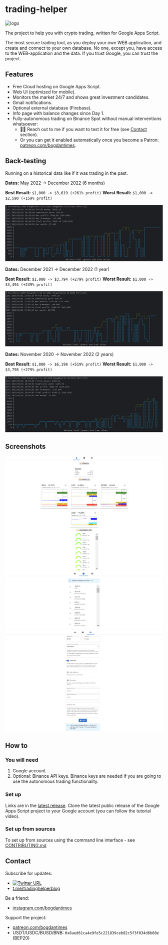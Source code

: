 # trading-helper

<img src="https://user-images.githubusercontent.com/7527778/167810306-0b882d1b-64b0-4fab-b647-9c3ef01e46b4.png" alt="logo" width="200"/>

The project to help you with crypto trading, written for Google Apps Script.

The most secure trading tool, as you deploy your own WEB application, and create and connect to your own database.
No one, except you, have access to the WEB-application and the data. If you trust Google, you can trust the project.

## Features

* Free Cloud hosting on Google Apps Script.
* Web UI (optimized for mobile).
* Monitors the market 24/7 and shows great investment candidates.
* Gmail notifications.
* Optional external database (Firebase).
* Info page with balance changes since Day 1.
* Fully-autonomous trading on Binance Spot without manual interventions whatsoever:
  * 🤙🏻 Reach out to me if you want to test it for free (see [Contact](#contact) section).
  * Or you can get it enabled automatically once you become a Patron: [patreon.com/bogdantimes](https://patreon.com/bogdantimes).

## Back-testing

Running on a historical data like if it was trading in the past.

**Dates:** May 2022 -> December 2022 (6 months)

**Best Result:** `$1,000 -> $3,619 (+261% profit)`
**Worst Result:** `$1,000 -> $2,590 (+159% profit)`

![6m.png](img/6m.png)

**Dates:** December 2021 -> December 2022 (1 year)

**Best Result:** `$1,000 -> $3,794 (+279% profit)`
**Worst Result:** `$1,000 -> $3,494 (+249% profit)`

![1y.png](img/1y.png)

**Dates:** November 2020 -> November 2022 (2 years)

**Best Result:** `$1,000 -> $6,198 (+519% profit)`
**Worst Result:** `$1,000 -> $3,798 (+279% profit)`

![2y.png](img/2y.png)

## Screenshots

![home.png](img/home.png)
![info.png](img/info.png)
![settings.png](img/settings.png)

## How to

### You will need

1. Google account.
2. Optional: Binance API keys.
   Binance keys are needed if you are going to use the autonomous trading functionality.

### Set up

Links are in the [latest release](https://github.com/bogdantimes/trading-helper/releases/latest).
Clone the latest public release of the Google Apps Script project to your Google account (you can follow the tutorial video).

### Set up from sources

To set up from sources using the command line interface - see [CONTRIBUTING.md](./CONTRIBUTING.md)

## Contact

Subscribe for updates:
* [![Twitter URL](https://img.shields.io/twitter/url/https/twitter.com/bogdantimes.svg?style=social&label=Follow%20%40bogdantimes)](https://twitter.com/bogdantimes)
* [t.me/tradinghelperblog](https://t.me/tradinghelperblog)

Be a friend:
* [instagram.com/bogdantimes](https://instagram.com/bogdantimes)

Support the project:
* [patreon.com/bogdantimes](https://patreon.com/bogdantimes)
* USDT/USDC/BUSD/BNB: `0x8aed61ca4e9fe5c221839ceb82c5f3f034d6b60e` (BEP20)
